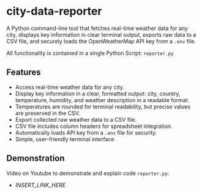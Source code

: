 # city-data-reporter

A Python command-line tool that fetches real-time weather data for any city, displays key information in clear terminal output, exports raw data to a CSV file, and securely loads the OpenWeatherMap API key from a `.env` file.

All functionality is contained in a single Python Script: `reporter.py`

## Features

- Access real-time weather data for any city.
- Display key information in a clear, formatted output: city, country, temperature, humidity, and weather description in a readable format.
- Temperatures are rounded for terminal readability, but precise values are preserved in the CSV.
- Export collected raw weather data to a CSV file.
- CSV file includes column headers for spreadsheet integration.
- Automatically loads API key from a `.env` file for security.
- Simple, user-friendly terminal interface

## Demonstration

Video on Youtube to demonstrate and explain code `reporter.py`:

- *INSERT_LINK_HERE*